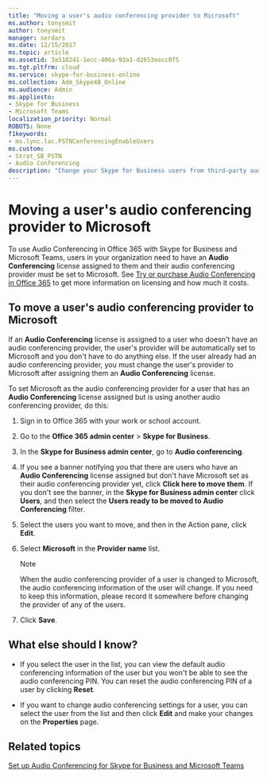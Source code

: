 ```yaml
---
title: "Moving a user's audio conferencing provider to Microsoft"
ms.author: tonysmit
author: tonysmit
manager: serdars
ms.date: 12/15/2017
ms.topic: article
ms.assetid: 3a518241-1ecc-406a-93a1-d2653eecc0f5
ms.tgt.pltfrm: cloud
ms.service: skype-for-business-online
ms.collection: Adm_Skype4B_Online
ms.audience: Admin
ms.appliesto: 
- Skype for Business
- Microsoft Teams
localization_priority: Normal
ROBOTS: None
f1keywords:
- ms.lync.lac.PSTNConferencingEnableUsers
ms.custom:
- Strat_SB_PSTN
- Audio Conferencing
description: "Change your Skype for Business users from third-party audio conferencing providers (ACP) to a Microsoft dial-in conferencing provider. "
---
```


# Moving a user's audio conferencing provider to Microsoft

To use Audio Conferencing in Office 365 with Skype for Business and Microsoft Teams, users in your organization need to have an **Audio Conferencing** license assigned to them and their audio conferencing provider must be set to Microsoft. See [Try or purchase Audio Conferencing in Office 365](try-or-purchase-audio-conferencing-in-office-365.md) to get more information on licensing and how much it costs.
  
## To move a user's audio conferencing provider to Microsoft

If an **Audio Conferencing** license is assigned to a user who doesn't have an audio conferencing provider, the user's provider will be automatically set to Microsoft and you don't have to do anything else. If the user already had an audio conferencing provider, you must change the user's provider to Microsoft after assigning them an **Audio Conferencing** license.
  
To set Microsoft as the audio conferencing provider for a user that has an **Audio Conferencing** license assigned but is using another audio conferencing provider, do this:
  
1. Sign in to Office 365 with your work or school account.
    
2. Go to the **Office 365 admin center** > **Skype for Business**.
    
3. In the **Skype for Business admin center**, go to **Audio conferencing**.
    
4. If you see a banner notifying you that there are users who have an **Audio Conferencing** license assigned but don't have Microsoft set as their audio conferencing provider yet, click **Click here to move them**. If you don't see the banner, in the **Skype for Business admin center** click **Users**, and then select the **Users ready to be moved to Audio Conferencing** filter.
    
5. Select the users you want to move, and then in the Action pane, click **Edit**.
    
6. Select **Microsoft** in the **Provider name** list.
    
    > [!NOTE]
    > When the audio conferencing provider of a user is changed to Microsoft, the audio conferencing information of the user will change. If you need to keep this information, please record it somewhere before changing the provider of any of the users. 
  
7. Click **Save**.
    
## What else should I know?

- If you select the user in the list, you can view the default audio conferencing information of the user but you won't be able to see the audio conferencing PIN. You can reset the audio conferencing PIN of a user by clicking **Reset**.
    
- If you want to change audio conferencing settings for a user, you can select the user from the list and then click **Edit** and make your changes on the **Properties** page. 
    
## Related topics

[Set up Audio Conferencing for Skype for Business and Microsoft Teams](set-up-audio-conferencing.md)
  

